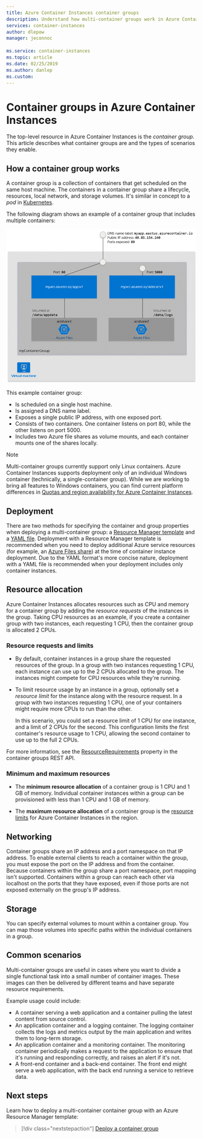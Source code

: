 ```yaml
---
title: Azure Container Instances container groups
description: Understand how multi-container groups work in Azure Container Instances
services: container-instances
author: dlepow
manager: jeconnoc

ms.service: container-instances
ms.topic: article
ms.date: 02/25/2019
ms.author: danlep
ms.custom:
---
```


# Container groups in Azure Container Instances

The top-level resource in Azure Container Instances is the *container group*. This article describes what container groups are and the types of scenarios they enable.

## How a container group works

A container group is a collection of containers that get scheduled on the same host machine. The containers in a container group share a lifecycle, resources, local network, and storage volumes. It's similar in concept to a *pod* in [Kubernetes][kubernetes-pod].

The following diagram shows an example of a container group that includes multiple containers:

![Container groups diagram][container-groups-example]

This example container group:

* Is scheduled on a single host machine.
* Is assigned a DNS name label.
* Exposes a single public IP address, with one exposed port.
* Consists of two containers. One container listens on port 80, while the other listens on port 5000.
* Includes two Azure file shares as volume mounts, and each container mounts one of the shares locally.

> [!NOTE]
> Multi-container groups currently support only Linux containers. Azure Container Instances supports deployment only of an individual Windows container (technically, a single-container group). While we are working to bring all features to Windows containers, you can find current platform differences in [Quotas and region availability for Azure Container Instances](container-instances-quotas.md).

## Deployment

There are two methods for specifying the container and group properties when deploying a multi-container group: a [Resource Manager template][resource-manager template] and a [YAML file][yaml-file]. Deployment with a Resource Manager template is recommended when you need to deploy additional Azure service resources (for example, an [Azure Files share][azure-files]) at the time of container instance deployment. Due to the YAML format's more concise nature, deployment with a YAML file is recommended when your deployment includes only container instances.

## Resource allocation

Azure Container Instances allocates resources such as CPU and memory for a container group by adding the *resource requests* of the instances in the group. Taking CPU resources as an example, if you create a container group with two instances, each requesting 1 CPU, then the container group is allocated 2 CPUs.

### Resource requests and limits

* By default, container instances in a group share the requested resources of the group. In a group with two instances requesting 1 CPU, each instance can use up to the 2 CPUs allocated to the group. The instances might compete for CPU resources while they're running.

* To limit resource usage by an instance in a group, optionally set a *resource limit* for the instance along with the resource request. In a group with two instances requesting 1 CPU, one of your containers might require more CPUs to run than the other.

  In this scenario, you could set a resource limit of 1 CPU for one instance, and a limit of 2 CPUs for the second. This configuration limits the first container's resource usage to 1 CPU, allowing the second container to use up to the full 2 CPUs.

For more information, see the [ResourceRequirements][resource-requirements] property in the container groups REST API.

### Minimum and maximum resources

* The **minimum resource allocation** of a container group is 1 CPU and 1 GB of memory. Individual container instances within a group can be provisioned with less than 1 CPU and 1 GB of memory. 

* The **maximum resource allocation** of a container group is the [resource limits][aci-region-availability] for Azure Container Instances in the region.

## Networking

Container groups share an IP address and a port namespace on that IP address. To enable external clients to reach a container within the group, you must expose the port on the IP address and from the container. Because containers within the group share a port namespace, port mapping isn't supported. Containers within a group can reach each other via localhost on the ports that they have exposed, even if those ports are not exposed externally on the group's IP address.

## Storage

You can specify external volumes to mount within a container group. You can map those volumes into specific paths within the individual containers in a group.

## Common scenarios

Multi-container groups are useful in cases where you want to divide a single functional task into a small number of container images. These images can then be delivered by different teams and have separate resource requirements.

Example usage could include:

* A container serving a web application and a container pulling the latest content from source control.
* An application container and a logging container. The logging container collects the logs and metrics output by the main application and writes them to long-term storage.
* An application container and a monitoring container. The monitoring container periodically makes a request to the application to ensure that it's running and responding correctly, and raises an alert if it's not.
* A front-end container and a back-end container. The front end might serve a web application, with the back end running a service to retrieve data. 

## Next steps

Learn how to deploy a multi-container container group with an Azure Resource Manager template:

> [!div class="nextstepaction"]
> [Deploy a container group][resource-manager template]

<!-- IMAGES -->
[container-groups-example]: ./media/container-instances-container-groups/container-groups-example.png

<!-- LINKS - External -->
[dcos-pod]: https://dcos.io/docs/1.10/deploying-services/pods/
[kubernetes-pod]: https://kubernetes.io/docs/concepts/workloads/pods/pod/

<!-- LINKS - Internal -->
[resource-manager template]: container-instances-multi-container-group.md
[yaml-file]: container-instances-multi-container-yaml.md
[aci-region-availability]: https://aka.ms/aci/regions
[resource-requirements]: /rest/api/container-instances/containergroups/createorupdate#resourcerequirements
[azure-files]: container-instances-volume-azure-files.md

